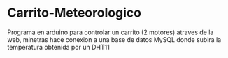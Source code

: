 # Carrito-Meteorologico
Programa en arduino para controlar un carrito (2 motores) atraves de la web, minetras hace conexion a una base de datos MySQL donde subira la temperatura obtenida por un DHT11
